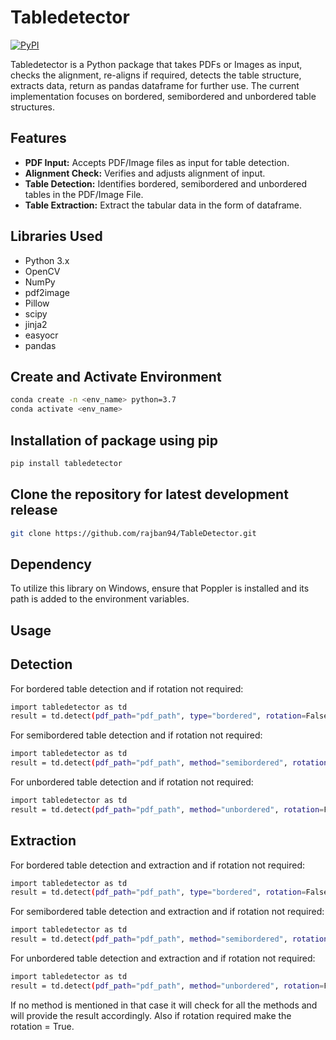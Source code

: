 # Tabledetector

[![PyPI](https://img.shields.io/pypi/v/tabledetector)](https://pypi.org/project/tabledetector/)

Tabledetector is a Python package that takes PDFs or Images as input, checks the alignment, re-aligns if required, detects the table structure, extracts data, return as pandas dataframe for further use. The current implementation focuses on bordered, semibordered and unbordered table structures.

## Features

- **PDF Input:** Accepts PDF/Image files as input for table detection.
- **Alignment Check:** Verifies and adjusts alignment of input.
- **Table Detection:** Identifies bordered, semibordered and unbordered tables in the PDF/Image File.
- **Table Extraction:** Extract the tabular data in the form of dataframe.

## Libraries Used

- Python 3.x
- OpenCV
- NumPy
- pdf2image
- Pillow
- scipy
- jinja2
- easyocr
- pandas

## Create and Activate Environment
```bash
conda create -n <env_name> python=3.7
conda activate <env_name>
```
## Installation of package using pip

```bash
pip install tabledetector
```

## Clone the repository for latest development release

```bash
git clone https://github.com/rajban94/TableDetector.git
```

## Dependency
To utilize this library on Windows, ensure that Poppler is installed and its path is added to the environment variables.

## Usage

## Detection
For bordered table detection and if rotation not required:
```bash
import tabledetector as td
result = td.detect(pdf_path="pdf_path", type="bordered", rotation=False, method='detect')
```

For semibordered table detection and if rotation not required:
```bash
import tabledetector as td
result = td.detect(pdf_path="pdf_path", method="semibordered", rotation=False, method='detect')
```

For unbordered table detection and if rotation not required:
```bash
import tabledetector as td
result = td.detect(pdf_path="pdf_path", method="unbordered", rotation=False, method='detect')
```

## Extraction
For bordered table detection and extraction and if rotation not required:
```bash
import tabledetector as td
result = td.detect(pdf_path="pdf_path", type="bordered", rotation=False, method='extract')
```

For semibordered table detection and extraction and if rotation not required:
```bash
import tabledetector as td
result = td.detect(pdf_path="pdf_path", method="semibordered", rotation=False, method='extract')
```

For unbordered table detection and extraction and if rotation not required:
```bash
import tabledetector as td
result = td.detect(pdf_path="pdf_path", method="unbordered", rotation=False, method='extract')
```
If no method is mentioned in that case it will check for all the methods and will provide the result accordingly. Also if rotation required make the rotation = True.